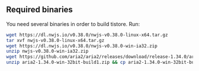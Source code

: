 ## Required binaries

You need several binaries in order to build tistore. Run:

```bash
wget https://dl.nwjs.io/v0.38.0/nwjs-v0.38.0-linux-x64.tar.gz
tar xvf nwjs-v0.38.0-linux-x64.tar.gz
wget https://dl.nwjs.io/v0.38.0/nwjs-v0.38.0-win-ia32.zip
unzip nwjs-v0.38.0-win-ia32.zip
wget https://github.com/aria2/aria2/releases/download/release-1.34.0/aria2-1.34.0-win-32bit-build1.zip
unzip aria2-1.34.0-win-32bit-build1.zip && cp aria2-1.34.0-win-32bit-build1/aria2c.exe . && chmod -x aria2c.exe
```
